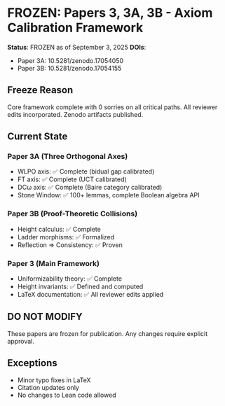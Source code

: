 # FROZEN: Papers 3, 3A, 3B - Axiom Calibration Framework

**Status**: FROZEN as of September 3, 2025
**DOIs**: 
- Paper 3A: 10.5281/zenodo.17054050
- Paper 3B: 10.5281/zenodo.17054155

## Freeze Reason
Core framework complete with 0 sorries on all critical paths. All reviewer edits incorporated. Zenodo artifacts published.

## Current State
### Paper 3A (Three Orthogonal Axes)
- WLPO axis: ✅ Complete (bidual gap calibrated)
- FT axis: ✅ Complete (UCT calibrated)
- DCω axis: ✅ Complete (Baire category calibrated)
- Stone Window: ✅ 100+ lemmas, complete Boolean algebra API

### Paper 3B (Proof-Theoretic Collisions)
- Height calculus: ✅ Complete
- Ladder morphisms: ✅ Formalized
- Reflection ⇒ Consistency: ✅ Proven

### Paper 3 (Main Framework)
- Uniformizability theory: ✅ Complete
- Height invariants: ✅ Defined and computed
- LaTeX documentation: ✅ All reviewer edits applied

## DO NOT MODIFY
These papers are frozen for publication. Any changes require explicit approval.

## Exceptions
- Minor typo fixes in LaTeX
- Citation updates only
- No changes to Lean code allowed